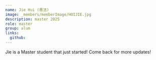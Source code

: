 ```yaml
---
name: Jie Hui (惠洁)
image: _members/memberImage/HUIJIE.jpg
description: master 2025
role: master
group: alum
links:
  github: 
---
```


Jie is a Master student that just started! Come back for more updates!
